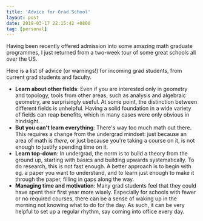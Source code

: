 ```yaml
---
title: 'Advice for Grad School'
layout: post
date: 2019-03-17 22:15:42 +0800
tag: [personal]
---
```


Having been recently offered admission into some amazing math graduate programmes, I just returned from a two-week tour of some great schools all over the US.

Here is a list of advice (or warnings!) for incoming grad students, from current grad students and faculty.

<!--more-->

- __Learn about other fields__: Even if you are interested only in geometry and topology, tools from other areas, such as analysis and algebraic geometry, are surprisingly useful. At some point, the distinction between different fields is unhelpful. Having a solid foundation in a wide variety of fields can reap benefits, which in many cases were only obvious in hindsight.
- __But you can't learn everything__: There's way too much math out there. This requires a change from the undergrad mindset: just because an area of math is _there_, or just because you're taking a course on it, is not enough to justify spending time on it. 
- __Learn top-down__: In undergrad, the norm is to build a theory from the ground up, starting with basics and building upwards systematically. To do research, this is not fast enough. A better approach is to begin with eg. a paper you want to understand, and to learn just enough to make it through the paper, filling in gaps along the way.
- __Managing time and motivation__: Many grad students feel that they could have spent their first year more wisely. Especially for schools with fewer or no required courses, there can be a sense of waking up in the morning not knowing what to do for the day. As such, it can be very helpful to set up a regular rhythm, say coming into office every day.